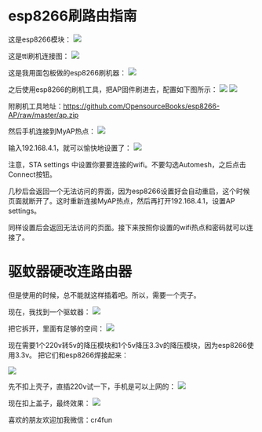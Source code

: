 # esp8266刷路由指南

这是esp8266模块：
![](./1.png)

这是ttl刷机连接图：
![](./2.png)

这是我用面包板做的esp8266刷机器：
![](./3.png)


之后使用esp8266的刷机工具，把AP固件刷进去，配置如下图所示：
![](./4.png)
![](./5.png)

附刷机工具地址：https://github.com/OpensourceBooks/esp8266-AP/raw/master/ap.zip

然后手机连接到MyAP热点：
![](./6.png)

输入192.168.4.1，就可以愉快地设置了：
![](./7.png)

注意，STA settings 中设置你要要连接的wifi。不要勾选Automesh，之后点击Connect按钮。

几秒后会返回一个无法访问的界面，因为esp8266设置好会自动重启，这个时候页面就断开了。这时重新连接MyAP热点，然后再打开192.168.4.1，设置AP settings。

同样设置后会返回无法访问的页面。接下来按照你设置的wifi热点和密码就可以连接了。

# 驱蚊器硬改连路由器

但是使用的时候，总不能就这样插着吧。所以，需要一个壳子。

现在，我找到一个驱蚊器：
![](./8.png)

把它拆开，里面有足够的空间：
![](./9.png)

现在需要1个220v转5v的降压模块和1个5v降压3.3v的降压模块，因为esp8266使用3.3v。
把它们和esp8266焊接起来：

![](./10.png)

先不扣上壳子，直插220v试一下，手机是可以上网的：
![](./11.png)

现在扣上盖子，最终效果：
![](./12.png)

喜欢的朋友欢迎加我微信：cr4fun
